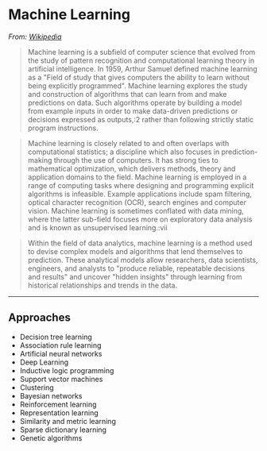 # Machine Learning

*From: [Wikipedia](https://en.wikipedia.org/wiki/Machine_learning)*

> Machine learning is a subfield of computer science that evolved from the study of pattern recognition and computational learning theory in artificial intelligence. In 1959, Arthur Samuel defined machine learning as a "Field of study that gives computers the ability to learn without being explicitly programmed". Machine learning explores the study and construction of algorithms that can learn from and make predictions on data. Such algorithms operate by building a model from example inputs in order to make data-driven predictions or decisions expressed as outputs,:2 rather than following strictly static program instructions.

> Machine learning is closely related to and often overlaps with computational statistics; a discipline which also focuses in prediction-making through the use of computers. It has strong ties to mathematical optimization, which delivers methods, theory and application domains to the field. Machine learning is employed in a range of computing tasks where designing and programming explicit algorithms is infeasible. Example applications include spam filtering, optical character recognition (OCR), search engines and computer vision. Machine learning is sometimes conflated with data mining, where the latter sub-field focuses more on exploratory data analysis and is known as unsupervised learning.:vii

> Within the field of data analytics, machine learning is a method used to devise complex models and algorithms that lend themselves to prediction. These analytical models allow researchers, data scientists, engineers, and analysts to "produce reliable, repeatable decisions and results" and uncover "hidden insights" through learning from historical relationships and trends in the data.

---

## Approaches

-   Decision tree learning
-   Association rule learning
-   Artificial neural networks
-   Deep Learning
-   Inductive logic programming
-   Support vector machines
-   Clustering
-   Bayesian networks
-   Reinforcement learning
-   Representation learning
-   Similarity and metric learning
-   Sparse dictionary learning
-   Genetic algorithms
